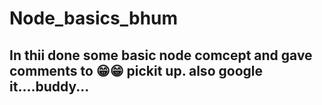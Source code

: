 # Node_basics_bhum 
## In thii done some basic node comcept and gave comments to 😁😁 pickit up. also google it....buddy...

